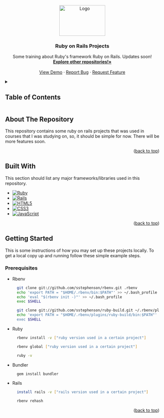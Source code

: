 <a name="readme-top"></a>
<!-- PROJECT LOGO -->
<br />
<div align="center">
  <a href="#">
    <img src="https://download.logo.wine/logo/Ruby_on_Rails/Ruby_on_Rails-Logo.wine.png" alt="Logo" width="150" height="100">
  </a>

  <h3 align="center">Ruby on Rails Projects</h3>

  <p align="center">
    Some training about Ruby's framework Ruby on Rails. Updates soon!
    <br />
    <a href="https://github.com/arthurgian?tab=repositories"><strong>Explore other repositories!»</strong></a>
    <br />
    <br />
    <a href="#">View Demo</a>
    ·
    <a href="https://github.com/arthurgian/ruby-on-rails-projects/issues">Report Bug</a>
    ·
    <a href="https://github.com/arthurgian/ruby-on-rails-projects/pulls">Request Feature</a>
  </p>
</div>



<!-- TABLE OF CONTENTS -->
<details>
  <summary><h2><strong>Table of Contents</strong></h2></summary>
  <ol>
    <li>
      <a href="#about-the-project">About The Project</a>
      <ul>
        <li><a href="#built-with">Built With</a></li>
      </ul>
    </li>
    <li>
      <a href="#getting-started">Getting Started</a>
      <ul>
        <li><a href="#prerequisites">Prerequisites</a></li>
      </ul>
    </li>
  </ol>
</details>



<!-- ABOUT THE PROJECT -->
## About The Repository

This repository contains some ruby on rails projects that was used in courses that I was studying on, so, it should be simple for now.
There will be more features soon.

<p align="right">(<a href="#readme-top">back to top</a>)</p>


## Built With

This section should list any major frameworks/libraries used in this repository. 

* [![Ruby][Ruby.io]][Ruby-url]
* [![Rails][Rails.io]][Rails-url]
* [![HTML5][HTML5.io]][HTML5-url]
* [![CSS3][CSS3.io]][CSS3-url]
* [![JavaScript][Js.io]][Js-url]


<p align="right">(<a href="#readme-top">back to top</a>)</p>



<!-- GETTING STARTED -->
## Getting Started

This is some instructions of how you may set up these projects locally.
To get a local copy up and running follow these simple example steps.

### Prerequisites

* Rbenv
  
  ```sh
    git clone git://github.com/sstephenson/rbenv.git .rbenv
    echo 'export PATH = "$HOME/.rbenv/bin:$PATH"' >> ~/.bash_profile
    echo 'eval "$(rbenv init -)"' >> ~/.bash_profile
    exec $SHELL

    git clone git://github.com/sstephenson/ruby-build.git ~/.rbenv/plugins/ruby-build
    echo 'export PATH = "$HOME/.rbenv/plugins/ruby-build/bin:$PATH"' << ~/.bash_profile
    exec $SHELL
  ```

* Ruby
  
  ```sh
    rbenv install -v ["ruby version used in a certain project"]

    rbenv global ["ruby version used in a certain project"]

    ruby -v
  ```

* Bundler 
  ```sh
    gem install bundler
  ```

* Rails
  ```sh	
    install rails -v ["rails version used in a certain project"]

    rbenv rehash
  ```

<p align="right">(<a href="#readme-top">back to top</a>)</p>



<!-- MARKDOWN LINKS & IMAGES -->
<!-- https://www.markdownguide.org/basic-syntax/#reference-style-links -->
<!-- https://dev.to/envoy_/150-badges-for-github-pnk -->
[contributors-shield]: https://img.shields.io/github/contributors/othneildrew/Best-README-Template.svg?style=for-the-badge
[contributors-url]: https://github.com/othneildrew/Best-README-Template/graphs/contributors
[forks-shield]: https://img.shields.io/github/forks/othneildrew/Best-README-Template.svg?style=for-the-badge
[forks-url]: https://github.com/othneildrew/Best-README-Template/network/members
[stars-shield]: https://img.shields.io/github/stars/othneildrew/Best-README-Template.svg?style=for-the-badge
[stars-url]: https://github.com/othneildrew/Best-README-Template/stargazers
[issues-shield]: https://img.shields.io/github/issues/othneildrew/Best-README-Template.svg?style=for-the-badge
[issues-url]: https://github.com/othneildrew/Best-README-Template/issues
[license-shield]: https://img.shields.io/github/license/othneildrew/Best-README-Template.svg?style=for-the-badge
[license-url]: https://github.com/othneildrew/Best-README-Template/blob/master/LICENSE.txt
[linkedin-shield]: https://img.shields.io/badge/-LinkedIn-black.svg?style=for-the-badge&logo=linkedin&colorB=555
[linkedin-url]: https://linkedin.com/in/othneildrew
[product-screenshot]: images/screenshot.png
[Next.js]: https://img.shields.io/badge/next.js-000000?style=for-the-badge&logo=nextdotjs&logoColor=white
[Next-url]: https://nextjs.org/
[React.js]: https://img.shields.io/badge/React-20232A?style=for-the-badge&logo=react&logoColor=61DAFB
[React-url]: https://reactjs.org/
[Vue.js]: https://img.shields.io/badge/Vue.js-35495E?style=for-the-badge&logo=vuedotjs&logoColor=4FC08D
[Vue-url]: https://vuejs.org/
[Angular.io]: https://img.shields.io/badge/Angular-DD0031?style=for-the-badge&logo=angular&logoColor=white
[Angular-url]: https://angular.io/
[Svelte.dev]: https://img.shields.io/badge/Svelte-4A4A55?style=for-the-badge&logo=svelte&logoColor=FF3E00
[Svelte-url]: https://svelte.dev/
[Laravel.com]: https://img.shields.io/badge/Laravel-FF2D20?style=for-the-badge&logo=laravel&logoColor=white
[Laravel-url]: https://laravel.com
[Bootstrap.com]: https://img.shields.io/badge/Bootstrap-563D7C?style=for-the-badge&logo=bootstrap&logoColor=white
[Bootstrap-url]: https://getbootstrap.com
[JQuery.com]: https://img.shields.io/badge/jQuery-0769AD?style=for-the-badge&logo=jquery&logoColor=white
[JQuery-url]: https://jquery.com
[CSS3-url]: https://www.css3.com/
[CSS3.io]: https://img.shields.io/badge/CSS3-1572B6?style=for-the-badge&logo=css3&logoColor=white
[HTML5-url]: https://html5.org/
[HTML5.io]: https://img.shields.io/badge/HTML5-E34F26?style=for-the-badge&logo=html5&logoColor=white
[Rails-url]: https://rubyonrails.org/
[Rails.io]: https://img.shields.io/badge/Ruby_on_Rails-CC0000?style=for-the-badge&logo=ruby-on-rails&logoColor=white
[Ruby-url]: https://www.ruby-lang.org/en/
[Ruby.io]: https://img.shields.io/badge/Ruby-CC342D?style=for-the-badge&logo=ruby&logoColor=white
[Js-url]: https://www.javascript.com/
[Js.io]: https://img.shields.io/badge/JavaScript-F7DF1E?style=for-the-badge&logo=javascript&logoColor=black
